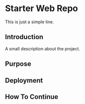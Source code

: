 # Starter Web Repo
This is just a simple line.
## Introduction
A small description about the project. 
## Purpose

## Deployment

## How To Continue